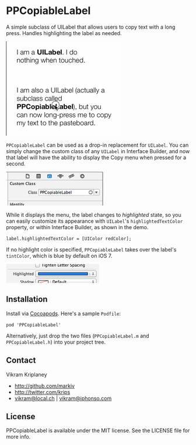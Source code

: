 PPCopiableLabel
===============

A simple subclass of UILabel that allows users to copy text with a long press. Handles
highlighting the label as needed.

![](demo.gif)

`PPCopiableLabel` can be used as a drop-in replacement for `UILabel`. You can simply
change the custom class of any `UILabel` in Interface Builder, and now that label will
have the ability to display the Copy menu when pressed for a second.

![](ib_custom_class.png)

While it displays the menu, the label changes to _highlighted_ state, so you can easily
customize its appearance with `UILabel`'s `highlightedTextColor` property, or within
Interface Builder, as shown in the demo.

    label.highlightedTextColor = [UIColor redColor];

If no highlight color is specified, `PPCopiableLabel` takes over the label's `tintColor`,
which is blue by default on iOS 7.

![](ib_highlighted_color.png)

## Installation

Install via [Cocoapods](http://cocoapods.org/). Here's a sample `Podfile`:

    pod 'PPCopiableLabel'

Alternatively, just drop the two files (`PPCopiableLabel.m` and `PPCopiableLabel.h`) into your project tree.

## Contact

Vikram Kriplaney

- http://github.com/markiv
- http://twitter.com/krips
- vikram@local.ch | vikram@iphonso.com

## License

PPCopiableLabel is available under the MIT license. See the LICENSE file for more info.
